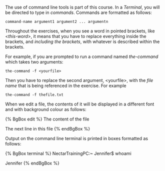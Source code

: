 The use of command line tools is part of this course. In a *Terminal*, you will be directed to type in *commands*. Commands are formatted as follows:

```command-name argument1 argument2 ... argumentn```

Throughout the exercises, when you see a word in pointed brackets, like &lt;*this-word*&gt;, it means that you have to replace everything inside the brackets, and *including the brackets*, with whatever is described within the brackets.

For example, if you are prompted to run a command named *the-command* which takes two arguments:

```the-command -f <yourfile>```

Then you have to replace the second argument, &lt;yourfile&gt;, with the *file name* that is being referenced in the exercise. For example

```the-command -f thefile.txt```

When we edit a file, the contents of it will be displayed in a different font and with background colour as follows:

{% BgBox edit %}
   The content of the file

   The next line in this file
{% endBgBox %}

Output on the command line terminal is printed in boxes formatted as follows:

{% BgBox terminal %}
NectarTrainingPC:~ Jennifer$ whoami

Jennifer
{% endBgBox %}



